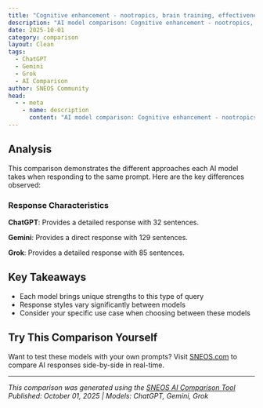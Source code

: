 ```yaml
---
title: "Cognitive enhancement - nootropics, brain training, effectiveness"
description: "AI model comparison: Cognitive enhancement - nootropics, brain training, effectiveness..."
date: 2025-10-01
category: comparison
layout: Clean
tags:
  - ChatGPT
  - Gemini
  - Grok
  - AI Comparison
author: SNEOS Community
head:
  - - meta
    - name: description
      content: "AI model comparison: Cognitive enhancement - nootropics, brain training, effectiveness..."
---
```


<ChatComparison
  title="Cognitive enhancement - nootropics, brain training, effectiveness"
  prompt="Cognitive enhancement - nootropics, brain training, effectiveness"
  :responses='{
    "ChatGPT": "Certainly! Here\u2019s an overview of cognitive enhancement focusing on nootropics, brain training, and their effectiveness:\n\n### Cognitive Enhancement Overview\nCognitive enhancement refers to methods and interventions aimed at improving cognitive functions such as memory, attention, creativity, motivation, and executive functions in healthy individuals.\n\n---\n\n### 1. Nootropics\n\n**Definition:**  \nNootropics, often called \u0022smart drugs\u0022 or cognitive enhancers, are substances that claim to improve mental functions.\n\n**Types:**\n- **Prescription drugs:** e.g., Modafinil, Adderall, Ritalin \u2013 typically prescribed for conditions like ADHD or narcolepsy but sometimes used off-label for cognitive enhancement.\n- **Over-the-counter supplements:** e.g., caffeine, omega-3 fatty acids, ginkgo biloba, L-theanine, racetams.\n- **Natural substances:** herbs such as Bacopa monnieri, Rhodiola rosea.\n\n**Effectiveness:**\n- **Prescription drugs:** Have well-documented effects in improving attention, wakefulness, and executive function in individuals with deficits; evidence for benefits in healthy individuals is mixed and may come with side effects or dependency risks.\n- **Supplements \u0026 herbs:** Evidence is variable; some small studies suggest mild benefits (e.g., Bacopa may improve memory after prolonged use), but many supplements lack rigorous, large-scale clinical evidence.\n- **Caffeine:** Widely accepted to improve alertness and concentration in the short term.\n- **Safety concerns:** Potential side effects, tolerance, and ethical considerations about use in healthy individuals.\n\n---\n\n### 2. Brain Training\n\n**Definition:**  \nBrain training involves computerized cognitive exercises designed to improve specific mental skills such as working memory, attention, and problem-solving.\n\n**Types:**\n- Apps and programs like Lumosity, BrainHQ, CogniFit.\n- Targeted cognitive tasks (e.g., n-back tasks, dual n-back training).\n\n**Effectiveness:**\n- **Training effects:** Users often improve on tasks practiced during training (practice effects).\n- **Generalization:** Evidence is mixed on whether improvements transfer to untrained tasks or everyday cognitive functioning.\n- **Research findings:**\n  - Some studies show modest benefits in working memory and attention.\n  - Meta-analyses reveal limited or no convincing evidence that brain training leads to broad real-world cognitive improvements or prevents cognitive decline.\n  - Effectiveness may depend on the duration and intensity of training.\n\n---\n\n### Summary of Effectiveness\n\n| Method         | Evidence of Effectiveness                           | Notes                                          |\n|----------------|--------------------------------------------------|------------------------------------------------|\n| Prescription nootropics | Moderate, especially in clinical populations; mixed in healthy individuals | Potential side effects and ethical concerns |\n| OTC supplements          | Weak to moderate; some natural nootropics show mild benefits | Often lacking large-scale rigorous studies  |\n| Caffeine                 | Strong evidence for short-term alertness improvement | Widely used and accepted                       |\n| Brain Training           | Good improvements on trained tasks; weak evidence for transfer/generalization | May help in specific cognitive domains        |\n\n---\n\n### Conclusions\n\n- **Nootropics** can enhance cognitive function, particularly in individuals with cognitive deficits or sleep deprivation, but evidence for benefits in healthy persons is mixed, with safety and ethical concerns.\n- **Brain training** improves performance on trained tasks but shows limited proof of translating to broader cognitive improvements or everyday functioning.\n- Combining healthy lifestyle habits\u2014adequate sleep, balanced diet, physical exercise, stress management\u2014with moderate cognitive challenges remains the best-supported approach to cognitive enhancement.\n\n---\n\nIf you want, I can also provide references or a deeper dive into specific substances or brain training programs!",
    "Gemini": "Okay, let\u0027s delve into the complex and fascinating world of cognitive enhancement, covering nootropics, brain training, and their effectiveness.  It\u0027s a field with a lot of hype, but also some legitimate science (and plenty of grey areas).\n\n**1. Nootropics (aka \u0022Smart Drugs\u0022):**\n\n*   **Definition:** Substances claimed to enhance cognitive functions like memory, attention, creativity, motivation, and executive functions. The term \u0022nootropic\u0022 was coined by a Romanian chemist, Corneliu Giurgea, who also developed Piracetam.  Giurgea\u0027s original definition included criteria like:\n    *   Enhancement of learning and memory\n    *   Protection of the brain from physical or chemical injury\n    *   Increasing the efficacy of cortical/subcortical control mechanisms\n    *   Lack of the usual pharmacology of other psychotropic drugs (e.g., stimulants, sedatives)\n    *   Very few side effects and extremely low toxicity.\n\n*   **Categories:** Nootropics span a wide range, including:\n\n    *   **Prescription Drugs:**\n        *   *Stimulants (e.g., Adderall, Ritalin):* Primarily used for ADHD.  Enhance focus and attention, but can have side effects and potential for abuse.\n        *   *Acetylcholinesterase Inhibitors (e.g., Donepezil):* Used for Alzheimer\u0027s disease.  Increase acetylcholine levels in the brain, potentially improving memory.\n        *   *Modafinil (e.g., Provigil):* Used for narcolepsy.  Promotes wakefulness and alertness. Can improve cognitive function in some individuals, but may also have side effects.\n    *   **Supplements:**\n        *   *Caffeine:* A stimulant that increases alertness and focus.\n        *   *L-Theanine:*  An amino acid found in tea. Often combined with caffeine for a more balanced effect.\n        *   *Creatine:* Commonly used for muscle building, but also shows potential benefits for cognitive function, particularly in memory and reasoning.\n        *   *Bacopa Monnieri:* An herb used in Ayurvedic medicine, shown to improve memory and cognitive function with long-term use.\n        *   *Ginkgo Biloba:*  An herb believed to improve blood flow to the brain.  Mixed evidence on its effectiveness.\n        *   *Lion\u0027s Mane Mushroom:*  A mushroom claimed to stimulate nerve growth factor (NGF).  Early research is promising, but more studies are needed.\n        *   *Phosphatidylserine (PS):* A phospholipid that is a component of cell membranes, showing potential benefits for memory and cognitive function.\n        *   *Choline Sources (e.g., Alpha-GPC, CDP-Choline):* Precursors to acetylcholine. May improve memory and cognitive function.\n        *   *Racetams (e.g., Piracetam, Aniracetam):*  A class of synthetic compounds that are structurally similar.  Effects vary widely. Some are prescription drugs in certain countries, while others are available as supplements.  Evidence for their efficacy is mixed.\n        *   *Noopept:*  A synthetic peptide that is claimed to have nootropic effects, similar to racetams.\n    *   **Lifestyle Factors (Often Overlooked):**\n        *   *Diet:* A healthy diet rich in fruits, vegetables, and omega-3 fatty acids is crucial for brain health.\n        *   *Exercise:* Regular physical activity improves blood flow to the brain and enhances cognitive function.\n        *   *Sleep:*  Adequate sleep is essential for memory consolidation and cognitive performance.\n        *   *Hydration:* Dehydration can impair cognitive function.\n        *   *Mindfulness and Meditation:* Can reduce stress and improve focus.\n\n*   **Effectiveness:** This is where it gets tricky.\n\n    *   *Prescription Drugs:* Can be effective for specific conditions (e.g., ADHD, narcolepsy), but often come with side effects and potential for abuse. Should only be used under the guidance of a doctor.\n    *   *Supplements:* Evidence is mixed. Some supplements (e.g., caffeine, L-theanine, creatine) have more robust evidence than others.  Dosage, individual differences, and product quality can significantly affect results.  Many claims are based on preliminary research or animal studies and have not been rigorously tested in human trials. The placebo effect can also play a significant role.\n    *   *Individual Variability:*  What works for one person may not work for another.  Factors like genetics, age, lifestyle, and underlying health conditions can influence how someone responds to a nootropic.\n    *   *Regulation:*  The supplement industry is often poorly regulated, which means product quality and purity can vary widely.  It\u0027s important to choose reputable brands that have been third-party tested.\n\n*   **Risks and Side Effects:**  Nootropics are not without risks.\n\n    *   *Side Effects:*  Can range from mild (e.g., headaches, nausea) to more serious (e.g., anxiety, insomnia, cardiovascular problems).\n    *   *Interactions:*  Can interact with medications or other supplements.\n    *   *Long-Term Effects:*  The long-term effects of many nootropics are unknown.\n    *   *Dependence and Tolerance:*  Some nootropics can lead to dependence or tolerance.\n    *   *Ethical Considerations:*  The use of nootropics raises ethical questions about fairness, access, and potential for coercion.\n\n**2. Brain Training (Cognitive Training):**\n\n*   **Definition:**  Structured programs or games designed to improve specific cognitive skills, such as memory, attention, processing speed, and problem-solving.\n*   **Examples:**\n    *   *Lumosity:*  A popular online brain training program.\n    *   *CogniFit:* Another well-known brain training platform.\n    *   *Dual N-Back Training:*  A working memory training task.\n    *   *NeuroTracker:*  A 3D multiple object tracking task.\n    *   *Video Games:*  Some video games, particularly strategy and puzzle games, can improve cognitive skills.\n*   **Effectiveness:**  Also a controversial area.\n\n    *   *Near Transfer:*  Brain training can often improve performance on the specific tasks being trained.  For example, if you train your working memory with Dual N-Back, you\u0027ll likely get better at Dual N-Back.\n    *   *Far Transfer:*  The big question is whether those improvements transfer to other, unrelated cognitive tasks or to real-world situations.  This is where the evidence is weaker.  Many studies have failed to find significant far transfer effects.\n    *   *Specificity:*  Brain training tends to be highly specific.  If you train your attention, you\u0027ll likely improve your attention, but it may not improve your memory.\n    *   *Active Control Groups:*  Many brain training studies have methodological flaws, such as not using active control groups (i.e., control groups that engage in a different type of mentally stimulating activity).  This makes it difficult to determine whether the observed improvements are due to the brain training itself or simply to the placebo effect or the benefits of engaging in any mentally stimulating activity.\n    *   *Individual Variability:*  Some people may benefit more from brain training than others.\n    *   *Motivation and Engagement:*  Brain training is more likely to be effective if it is engaging and motivating.\n    *   *Adaptive Training:*  Brain training programs that adapt to the individual\u0027s skill level are more likely to be effective.\n\n**3. General Principles for Maximizing Cognitive Function:**\n\nRegardless of whether you\u0027re considering nootropics or brain training, these fundamental principles are essential for optimizing cognitive function:\n\n*   **Healthy Lifestyle:**\n    *   *Balanced Diet:* Focus on whole foods, fruits, vegetables, lean protein, and healthy fats (especially omega-3s).  Limit processed foods, sugar, and unhealthy fats.\n    *   *Regular Exercise:* Aim for at least 30 minutes of moderate-intensity exercise most days of the week.\n    *   *Adequate Sleep:*  Aim for 7-9 hours of quality sleep per night.\n    *   *Stress Management:* Practice relaxation techniques like meditation, yoga, or deep breathing.\n    *   *Hydration:* Drink plenty of water throughout the day.\n*   **Cognitive Stimulation:**\n    *   *Lifelong Learning:* Engage in activities that challenge your mind, such as reading, learning a new language, or taking a course.\n    *   *Social Interaction:*  Maintain strong social connections.\n    *   *Hobbies:*  Engage in hobbies that you enjoy and that challenge you mentally.\n    *   *Problem-Solving:*  Solve puzzles, play strategy games, or engage in other activities that require critical thinking.\n*   **Optimize Your Environment:**\n    *   *Minimize Distractions:* Create a quiet and focused workspace.\n    *   *Good Lighting:*  Ensure adequate lighting to reduce eye strain.\n    *   *Ergonomics:*  Set up your workspace ergonomically to prevent physical discomfort.\n\n**Summary \u0026 Important Considerations:**\n\n*   **Nootropics and brain training are not magic bullets.**  They are not guaranteed to enhance cognitive function, and they may have side effects.\n*   **Start with the fundamentals.**  Focus on a healthy lifestyle, cognitive stimulation, and optimizing your environment before considering nootropics or brain training.\n*   **Do your research.**  If you\u0027re considering nootropics, research the specific substance carefully, and talk to your doctor, especially if you have any underlying health conditions or are taking medications. Choose reputable brands.\n*   **Be skeptical.**  Be wary of exaggerated claims and marketing hype.\n*   **Consider the cost-benefit ratio.**  Weigh the potential benefits of nootropics or brain training against the potential risks, side effects, and costs.\n*   **Set realistic expectations.**  Don\u0027t expect to become a genius overnight.\n*   **Monitor your progress.**  Track your cognitive performance and see if you are actually improving.\n*   **Focus on enjoyment and intrinsic motivation.** Choose cognitive activities that you find genuinely interesting and enjoyable, as this will increase your likelihood of sticking with them long-term.\n\n**Disclaimer:** I am an AI chatbot and cannot provide medical advice.  This information is for educational purposes only and should not be considered a substitute for professional medical advice. Always consult with a qualified healthcare provider before making any decisions about your health or treatment.\n",
    "Grok": "Cognitive enhancement refers to the use of techniques, substances, or tools to improve mental functions such as memory, attention, focus, problem-solving, and overall brain performance. Two common approaches to cognitive enhancement are the use of **nootropics** (substances that may boost brain function) and **brain training** (exercises or activities designed to improve cognitive skills). Below, I\u2019ll explore both methods and discuss their effectiveness based on current scientific understanding.\n\n---\n\n### **1. Nootropics**\nNootropics, often called \u0022smart drugs\u0022 or cognitive enhancers, are substances (natural or synthetic) that are claimed to improve cognitive functions. They include prescription medications, dietary supplements, and other compounds.\n\n#### **Types of Nootropics**\n- **Prescription Drugs**: \n  - Examples include modafinil (used for narcolepsy) and methylphenidate (Ritalin, used for ADHD).\n  - These are often prescribed for specific medical conditions but are sometimes used off-label for cognitive enhancement.\n  - Mechanism: They typically increase alertness, focus, and energy by modulating neurotransmitters like dopamine and norepinephrine.\n- **Over-the-Counter Supplements**:\n  - Common examples include caffeine, L-theanine, racetams (like piracetam), and herbal supplements like ginkgo biloba or bacopa monnieri.\n  - Mechanism: These often aim to improve blood flow to the brain, reduce stress, or support neuronal health.\n- **Natural Compounds**:\n  - Omega-3 fatty acids, found in fish oil, are often touted for their role in brain health.\n  - Certain vitamins (like B vitamins) and minerals (like magnesium) are also linked to cognitive support.\n\n#### **Effectiveness of Nootropics**\n- **Evidence-Based Findings**:\n  - **Caffeine**: Well-documented for improving alertness, attention, and reaction time. Often most effective when combined with L-theanine (as in green tea), which can reduce jitteriness and promote calm focus.\n  - **Modafinil**: Strong evidence for improving wakefulness and focus, especially in sleep-deprived individuals. However, long-term effects and safety for non-medical use are not fully understood.\n  - **Bacopa Monnieri**: Some studies suggest it may help with memory and stress reduction over weeks of consistent use, but effects are not immediate and research quality varies.\n  - **Ginkgo Biloba**: Mixed results; some studies show minor benefits for memory in older adults, but many find no significant effect.\n  - **Racetams**: Limited evidence for cognitive enhancement in healthy individuals; most studies are inconclusive or show marginal benefits.\n- **Limitations and Risks**:\n  - Many nootropics have inconsistent or anecdotal evidence for their effectiveness, especially in healthy individuals (as opposed to those with cognitive deficits).\n  - Potential side effects include jitteriness, headaches, gastrointestinal issues, and, for prescription drugs, dependency or tolerance.\n  - Long-term safety of many nootropics, especially synthetic ones, remains unclear.\n  - Placebo effects are significant in this field, as expectations of improvement can influence perceived outcomes.\n\n#### **Conclusion on Nootropics**\nWhile some nootropics (e.g., caffeine, modafinil) have solid evidence for specific cognitive benefits, many over-the-counter supplements show limited or inconclusive results in rigorous studies. Effectiveness often depends on the individual, dosage, and context (e.g., sleep deprivation vs. baseline cognition). Caution is advised, especially with untested or unregulated products.\n\n---\n\n### **2. Brain Training**\nBrain training refers to structured programs, games, or exercises designed to improve cognitive functions like memory, attention, processing speed, and problem-solving. These are often delivered through apps, computer programs, or in-person activities.\n\n#### **Types of Brain Training**\n- **Digital Brain Training Apps**: Programs like Lumosity, BrainHQ, and Peak offer games targeting specific cognitive skills (e.g., memory puzzles, attention tasks).\n- **Traditional Cognitive Exercises**: Activities like crossword puzzles, Sudoku, or learning a new skill (e.g., playing a musical instrument).\n- **Neurofeedback**: A technique where individuals receive real-time feedback on brain activity (via EEG) to train self-regulation of brain functions.\n- **Physical Exercise**: Aerobic exercise is often included as a form of brain training due to its role in promoting neurogenesis (growth of new brain cells) and improving cognitive function.\n\n#### **Effectiveness of Brain Training**\n- **Evidence-Based Findings**:\n  - **Digital Apps**: Research shows mixed results. Some studies suggest that brain training can improve performance on the specific tasks practiced (e.g., a memory game), but there is limited evidence for \u0022transfer effects\u0022\u2014i.e., improvements in unrelated real-world skills or general intelligence. A 2016 meta-analysis published in *Psychological Science in the Public Interest* concluded that brain training games often do not produce significant, lasting, or transferable cognitive benefits for most healthy individuals.\n  - **Neurofeedback**: Emerging evidence suggests potential benefits for attention and self-regulation, especially in conditions like ADHD, but more research is needed for broad cognitive enhancement in healthy adults.\n  - **Physical Exercise**: Strong evidence supports aerobic exercise (e.g., running, swimming) for improving cognitive function, especially memory and executive function. Exercise increases blood flow to the brain, boosts levels of brain-derived neurotrophic factor (BDNF), and reduces stress hormones.\n  - **Learning New Skills**: Activities like learning a new language or instrument have been shown to improve cognitive reserve (the brain\u2019s resilience to damage) and may delay cognitive decline with aging.\n- **Limitations**:\n  - Many brain training programs overpromise results, with marketing claims often exceeding scientific evidence.\n  - Benefits are often task-specific and may not generalize to everyday life (e.g., getting better at a game doesn\u2019t necessarily mean improved job performance).\n  - Motivation and engagement levels can influence outcomes, as boredom or lack of effort may reduce effectiveness.\n\n#### **Conclusion on Brain Training**\nBrain training can be beneficial for maintaining cognitive health, especially when combined with physical exercise or learning complex skills. However, standalone digital brain training apps often fail to deliver significant, transferable cognitive improvements. For lasting benefits, a holistic approach (combining mental challenges with physical activity and lifestyle improvements) is likely most effective.\n\n---\n\n### **Comparing Nootropics and Brain Training**\n- **Speed of Results**: Nootropics like caffeine or modafinil can offer immediate (though sometimes temporary) boosts in focus or energy, while brain training typically requires consistent effort over weeks or months to see potential benefits.\n- **Sustainability**: Brain training and lifestyle changes (e.g., exercise, sleep) are generally more sustainable and carry fewer risks than long-term use of certain nootropics.\n- **Evidence**: Both fields suffer from overhyped claims, but nootropics like caffeine and modafinil have more robust evidence for specific effects, while brain training\u2019s benefits are often limited to practiced tasks unless paired with broader lifestyle changes.\n- **Risks**: Nootropics carry risks of side effects or dependency (especially with prescription drugs), whereas brain training is generally low-risk but may waste time or money if ineffective.\n\n---\n\n### **Holistic Approaches to Cognitive Enhancement**\nRather than relying solely on nootropics or brain training, a combination of lifestyle factors often yields the best results for cognitive enhancement:\n- **Sleep**: Quality sleep (7\u20139 hours per night) is critical for memory consolidation and overall brain function.\n- **Nutrition**: A balanced diet rich in omega-3s, antioxidants (e.g., berries), and whole foods supports brain health.\n- **Exercise**: Regular aerobic exercise is one of the most evidence-backed ways to improve cognition.\n- **Stress Management**: Techniques like meditation or mindfulness can reduce cortisol levels and enhance focus.\n- **Social Engagement**: Interacting with others and maintaining relationships can stimulate cognitive growth and protect against decline.\n\n---\n\n### **Final Verdict on Effectiveness**\n- **Nootropics**: Effective for specific, short-term boosts in some cases (e.g., caffeine for alertness, modafinil for wakefulness), but long-term benefits and safety are often unclear, especially for supplements with weak evidence.\n- **Brain Training**: Useful for maintaining cognitive health and potentially delaying decline, especially when part of a broader lifestyle approach, but standalone apps or games often fail to produce meaningful, transferable gains.\n- **Combined Approach**: The most effective cognitive enhancement likely comes from integrating evidence-based nootropics (e.g., caffeine in moderation), engaging in diverse mental and physical activities, and prioritizing sleep, diet, and stress management.\n\nFor anyone considering cognitive enhancement, it\u2019s important to consult with a healthcare professional, especially before using nootropics, and to approach claims from commercial products with healthy skepticism."
  }'
  published-date="11:56"
/>

## Analysis

This comparison demonstrates the different approaches each AI model takes when responding to the same prompt. Here are the key differences observed:

### Response Characteristics

**ChatGPT**: Provides a detailed response with 32 sentences. 

**Gemini**: Provides a direct response with 129 sentences. 

**Grok**: Provides a detailed response with 85 sentences. 

## Key Takeaways

- Each model brings unique strengths to this type of query
- Response styles vary significantly between models
- Consider your specific use case when choosing between these models

## Try This Comparison Yourself

Want to test these models with your own prompts? Visit [SNEOS.com](https://sneos.com) to compare AI responses side-by-side in real-time.

---

*This comparison was generated using the [SNEOS AI Comparison Tool](https://sneos.com)*
*Published: October 01, 2025 | Models: ChatGPT, Gemini, Grok*
